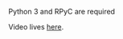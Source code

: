 Python 3 and RPyC are required

Video lives [here](https://drive.google.com/file/d/1iUn8wlEKsD51kaWI4bXYNw1_qiljmrt-/view?usp=sharing).
